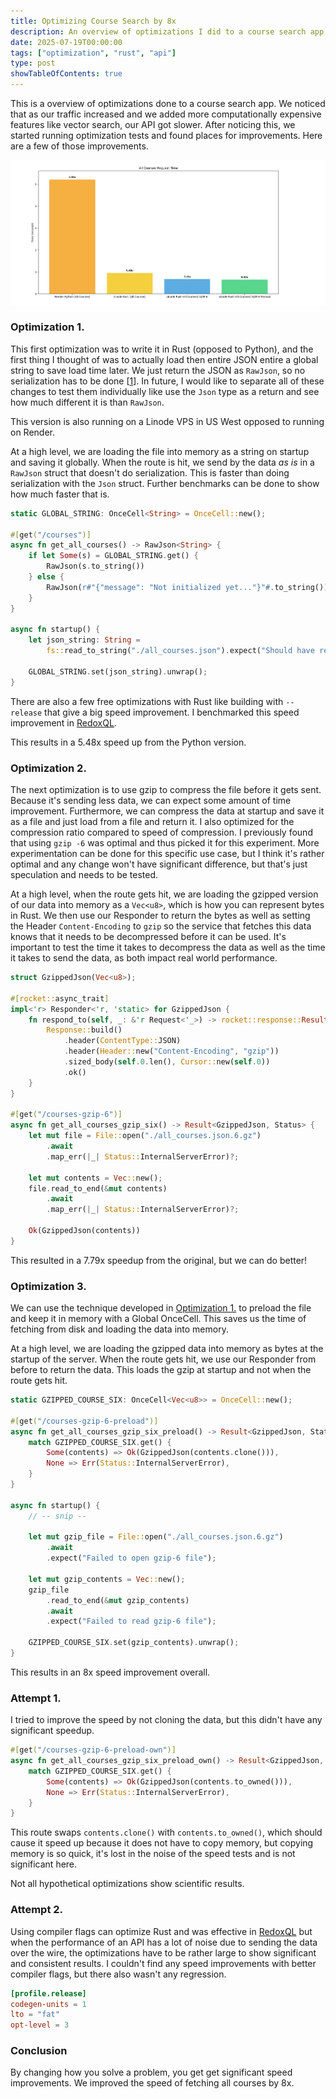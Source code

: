 ```yaml
---
title: Optimizing Course Search by 8x
description: An overview of optimizations I did to a course search app that resulted in 8x speed improvements.
date: 2025-07-19T00:00:00
tags: ["optimization", "rust", "api"]
type: post
showTableOfContents: true
---
```


This is a overview of optimizations done to a course search app. We noticed that as our traffic increased and we added more computationally expensive features like vector search, our API got slower. After noticing this, we started running optimization tests and found places for improvements. Here are a few of those improvements.

![speed optimization graph](../../images/newest_speed_test_all_courses.png)

### Optimization 1.

This first optimization was to write it in Rust (opposed to Python), and the first thing I thought of was to actually load then entire JSON entire a global string to save load time later. We just return the JSON as `RawJson`, so no serialization has to be done [[1](https://api.rocket.rs/master/rocket/response/content/struct.RawJson)]. In future, I would like to separate all of these changes to test them individually like use the `Json` type as a return and see how much different it is than `RawJson`.

This version is also running on a Linode VPS in US West opposed to running on Render.

At a high level, we are loading the file into memory as a string on startup and saving it globally. When the route is hit, we send by the data *as is* in a `RawJson` struct that doesn't do serialization. This is faster than doing serialization with the `Json` struct. Further benchmarks can be done to show how much faster that is.

```rs
static GLOBAL_STRING: OnceCell<String> = OnceCell::new();

#[get("/courses")]
async fn get_all_courses() -> RawJson<String> {
    if let Some(s) = GLOBAL_STRING.get() {
        RawJson(s.to_string())
    } else {
        RawJson(r#"{"message": "Not initialized yet..."}"#.to_string())
    }
}

async fn startup() {
    let json_string: String =
        fs::read_to_string("./all_courses.json").expect("Should have read json file.");

    GLOBAL_STRING.set(json_string).unwrap();
}
```

There are also a few free optimizations with Rust like building with `--release` that give a big speed improvement. I benchmarked this speed improvement in [RedoxQL](https://github.com/JakeRoggenbuck/RedoxQL?tab=readme-ov-file#using-maturin-in-release-mode).

This results in a 5.48x speed up from the Python version.

### Optimization 2.

The next optimization is to use gzip to compress the file before it gets sent. Because it's sending less data, we can expect some amount of time improvement. Furthermore, we can compress the data at startup and save it as a file and just load from a file and return it. I also optimized for the compression ratio compared to speed of compression. I previously found that using `gzip -6` was optimal and thus picked it for this experiment. More experimentation can be done for this specific use case, but I think it's rather optimal and any change won't have significant difference, but that's just speculation and needs to be tested.

At a high level, when the route gets hit, we are loading the gzipped version of our data into memory as a `Vec<u8>`, which is how you can represent bytes in Rust. We then use our Responder to return the bytes as well as setting the Header `Content-Encoding` to `gzip` so the service that fetches this data knows that it needs to be decompressed before it can be used. It's important to test the time it takes to decompress the data as well as the time it takes to send the data, as both impact real world performance.

```rs
struct GzippedJson(Vec<u8>);

#[rocket::async_trait]
impl<'r> Responder<'r, 'static> for GzippedJson {
    fn respond_to(self, _: &'r Request<'_>) -> rocket::response::Result<'static> {
        Response::build()
            .header(ContentType::JSON)
            .header(Header::new("Content-Encoding", "gzip"))
            .sized_body(self.0.len(), Cursor::new(self.0))
            .ok()
    }
}

#[get("/courses-gzip-6")]
async fn get_all_courses_gzip_six() -> Result<GzippedJson, Status> {
    let mut file = File::open("./all_courses.json.6.gz")
        .await
        .map_err(|_| Status::InternalServerError)?;

    let mut contents = Vec::new();
    file.read_to_end(&mut contents)
        .await
        .map_err(|_| Status::InternalServerError)?;

    Ok(GzippedJson(contents))
}
```

This resulted in a 7.79x speedup from the original, but we can do better!

### Optimization 3.

We can use the technique developed in [Optimization 1.](#optimization-1) to preload the file and keep it in memory with a Global OnceCell. This saves us the time of fetching from disk and loading the data into memory.

At a high level, we are loading the gzipped data into memory as bytes at the startup of the server. When the route gets hit, we use our Responder from before to return the data. This loads the gzip at startup and not when the route gets hit.

```rs
static GZIPPED_COURSE_SIX: OnceCell<Vec<u8>> = OnceCell::new();

#[get("/courses-gzip-6-preload")]
async fn get_all_courses_gzip_six_preload() -> Result<GzippedJson, Status> {
    match GZIPPED_COURSE_SIX.get() {
        Some(contents) => Ok(GzippedJson(contents.clone())),
        None => Err(Status::InternalServerError),
    }
}

async fn startup() {
    // -- snip --

    let mut gzip_file = File::open("./all_courses.json.6.gz")
        .await
        .expect("Failed to open gzip-6 file");

    let mut gzip_contents = Vec::new();
    gzip_file
        .read_to_end(&mut gzip_contents)
        .await
        .expect("Failed to read gzip-6 file");

    GZIPPED_COURSE_SIX.set(gzip_contents).unwrap();
}
```

This results in an 8x speed improvement overall.

### Attempt 1.

I tried to improve the speed by not cloning the data, but this didn't have any significant speedup.

```rs
#[get("/courses-gzip-6-preload-own")]
async fn get_all_courses_gzip_six_preload_own() -> Result<GzippedJson, Status> {
    match GZIPPED_COURSE_SIX.get() {
        Some(contents) => Ok(GzippedJson(contents.to_owned())),
        None => Err(Status::InternalServerError),
    }
}
```

This route swaps `contents.clone()` with `contents.to_owned()`, which should cause it speed up because it does not have to copy memory, but copying memory is so quick, it's lost in the noise of the speed tests and is not significant here.

Not all hypothetical optimizations show scientific results.

### Attempt 2.

Using compiler flags can optimize Rust and was effective in [RedoxQL](https://github.com/JakeRoggenbuck/RedoxQL?tab=readme-ov-file#using-rust-compilation-flags) but when the performance of an API has a lot of noise due to sending the data over the wire, the optimizations have to be rather large to show significant and consistent results. I couldn't find any speed improvements with better compiler flags, but there also wasn't any regression.

```toml
[profile.release]
codegen-units = 1
lto = "fat"
opt-level = 3
```

### Conclusion

By changing how you solve a problem, you get get significant speed improvements. We improved the speed of fetching all courses by 8x.
